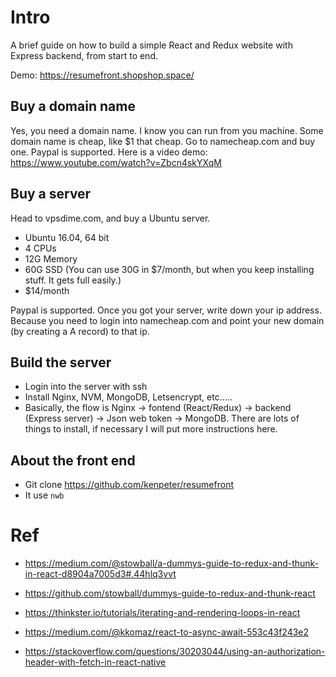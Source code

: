 # Intro

A brief guide on how to build a simple React and Redux website with Express backend, from start to end.

Demo: https://resumefront.shopshop.space/

## Buy a domain name
Yes, you need a domain name. I know you can run from you machine. Some domain name is cheap, like $1 that cheap. Go to namecheap.com and buy one. Paypal is supported. Here is a video demo: https://www.youtube.com/watch?v=Zbcn4skYXqM

## Buy a server
Head to vpsdime.com, and buy a Ubuntu server.
* Ubuntu 16.04, 64 bit
* 4 CPUs
* 12G Memory
* 60G SSD (You can use 30G in $7/month, but when you keep installing stuff. It gets full easily.)
* $14/month

Paypal is supported. Once you got your server, write down your ip address. Because you need to login into namecheap.com and point your new domain (by creating a A record) to that ip.

## Build the server
* Login into the server with ssh
* Install Nginx, NVM, MongoDB, Letsencrypt, etc.....
* Basically, the flow is Nginx -> fontend (React/Redux) -> backend (Express server) -> Json web token -> MongoDB. There are lots of things to install, if necessary I will put more instructions here.

## About the front end
* Git clone https://github.com/kenpeter/resumefront
* It use ```nwb```


# Ref
* https://medium.com/@stowball/a-dummys-guide-to-redux-and-thunk-in-react-d8904a7005d3#.44hlq3vvt
* https://github.com/stowball/dummys-guide-to-redux-and-thunk-react
* https://thinkster.io/tutorials/iterating-and-rendering-loops-in-react
* https://medium.com/@kkomaz/react-to-async-await-553c43f243e2

* https://stackoverflow.com/questions/30203044/using-an-authorization-header-with-fetch-in-react-native
